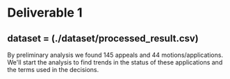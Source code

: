 # Deliverable 1

## dataset = (./dataset/processed_result.csv)

By preliminary analysis we found 145 appeals and 44 motions/applications. We'll start the analysis to find trends in the status of these applications and the terms used in the decisions. 
